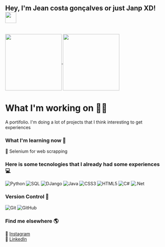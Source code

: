 ## Hey, I'm Jean costa gonçalves or just Janp XD!  <img src="https://media.giphy.com/media/hvRJCLFzcasrR4ia7z/giphy.gif" width="35px">
<br> 

<a href="https://github.com/Janp3" >
  <img align="center"   height="180em"  src="https://github-readme-stats.vercel.app/api?username=Janp3&show_icons=true&theme=dracula" /> 
</a> 

<a href="https://github.com/Janp3" >
  <img align="center"  height="180em" src="https://github-readme-stats.vercel.app/api/top-langs/?username=Janp3&layout=compact&theme=dracula">
</a>

# What I'm working on 👨‍💻

A portifolio. I'm doing a lot of projects that I think interesting to get experiences

### What I'm learning now 📖

🌱 Selenium for web scrapping


### Here is some tecnologies that I already had some experiences  💻

![Python](https://img.shields.io/badge/python-3670A0?style=for-the-badge&logo=python&logoColor=ffdd54)
![SQL](https://img.shields.io/badge/.SQL-5C2D91?style=for-the-badge&Color=white)
![DJango](https://img.shields.io/badge/DJango-3670A0?style=for-the-badge&logo=python&logoColor=ffdd54)
![Java](https://img.shields.io/badge/java-%23ED8B00.svg?style=for-the-badge&logo=java&logoColor=white)
![CSS3](https://img.shields.io/badge/css3-%231572B6.svg?style=for-the-badge&logo=css3&logoColor=white)
![HTML5](https://img.shields.io/badge/html5-%23E34F26.svg?style=for-the-badge&logo=html5&logoColor=white)
![C#](https://img.shields.io/badge/c%23-%23239120.svg?style=for-the-badge&logo=c-sharp&logoColor=white)
![.Net](https://img.shields.io/badge/.NET-5C2D91?style=for-the-badge&logo=.net&logoColor=white)



### Version Control 🔄

![Git](https://img.shields.io/badge/git-%23F05033.svg?style=for-the-badge&logo=git&logoColor=white)
![GitHub](https://img.shields.io/badge/github-%23121011.svg?style=for-the-badge&logo=github&logoColor=white)


### Find me elsewhere 🌎


📸 [Instagram](https://www.instagram.com/jean_ska/) <br>
💼 [LinkedIn](https://www.linkedin.com/in/jean-costa-goncalves/) <br>
